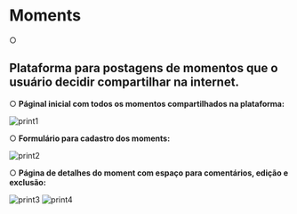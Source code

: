 # Moments

○<h2>Plataforma para postagens de momentos que o usuário decidir compartilhar na internet. </h2>

○ <strong>Páginal inicial com todos os momentos compartilhados na plataforma: </strong>

![print1](https://user-images.githubusercontent.com/48140982/183530271-ee0dbc7f-a985-4092-96a7-f04ce675690b.PNG)

○ <strong>Formulário para cadastro dos moments: </strong>

![print2](https://user-images.githubusercontent.com/48140982/183530273-d1733520-837f-4c81-bf3b-109ad216e5ac.PNG)

○ <strong>Página de detalhes do moment com espaço para comentários, edição e exclusão:</strong>

![print3](https://user-images.githubusercontent.com/48140982/183530277-bc3affe5-1778-410f-9174-fc2f77935b6b.PNG)
![print4](https://user-images.githubusercontent.com/48140982/183530278-77c8aaaf-c33c-43f4-8bdc-d83c5aff0a65.PNG)
